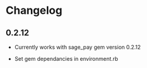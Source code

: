 # Changelog

## 0.2.12

* Currently works with sage_pay gem version 0.2.12

* Set gem dependancies in environment.rb